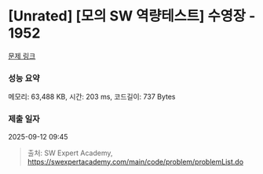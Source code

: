 # [Unrated] [모의 SW 역량테스트] 수영장 - 1952 

[문제 링크](https://swexpertacademy.com/main/code/problem/problemDetail.do?contestProbId=AV5PpFQaAQMDFAUq) 

### 성능 요약

메모리: 63,488 KB, 시간: 203 ms, 코드길이: 737 Bytes

### 제출 일자

2025-09-12 09:45



> 출처: SW Expert Academy, https://swexpertacademy.com/main/code/problem/problemList.do